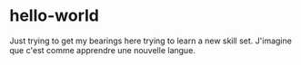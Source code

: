 # hello-world

Just trying to get my bearings here trying to learn a new skill set.
J'imagine que c'est comme apprendre une nouvelle langue.
